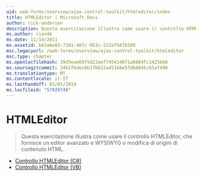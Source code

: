 ```yaml
---
uid: web-forms/overview/ajax-control-toolkit/htmleditor/index
title: HTMLEditor | Microsoft Docs
author: rick-anderson
description: Questa esercitazione illustra come usare il controllo HTMLEditor, che fornisce un editor avanzato e WYSIWYG o modifica di origini di contenuto HTML.
ms.author: riande
ms.date: 11/14/2011
ms.assetid: b43a6e83-7391-407c-953c-222e7567b509
msc.legacyurl: /web-forms/overview/ajax-control-toolkit/htmleditor
msc.type: chapter
ms.openlocfilehash: 39d5eae69f5d23aef7454148f1a6084fc1425b66
ms.sourcegitcommit: 24b1f6decbb17bb22a45166e5fdb0845c65af498
ms.translationtype: MT
ms.contentlocale: it-IT
ms.lasthandoff: 03/01/2019
ms.locfileid: "57020748"
---
```

<a name="htmleditor"></a>HTMLEditor
====================
> Questa esercitazione illustra come usare il controllo HTMLEditor, che fornisce un editor avanzato e WYSIWYG o modifica di origini di contenuto HTML.


- [Controllo HTMLEditor (C#)](how-do-i-use-the-html-editor-control-cs.md)
- [Controllo HTMLEditor (VB)](how-do-i-use-the-html-editor-control-vb.md)
